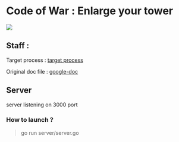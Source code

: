 # Code of War : Enlarge your tower
![](http://www.codeofwar.net/sites/all/themes/cow/images/xlogo.png.pagespeed.ic.n8tK1fUftd.png)

## Staff : 
Target process : [target process](https://kriyss.tpondemand.com)

Original doc file : [google-doc](https://docs.google.com/document/d/1mAcHqqwybe-Z9JYzGX4Fi2q3ZZmjIFUjllQGPF7tQ-w/edit?usp=sharing)

## Server

server listening on 3000 port

### How to launch ?

> go run server/server.go
